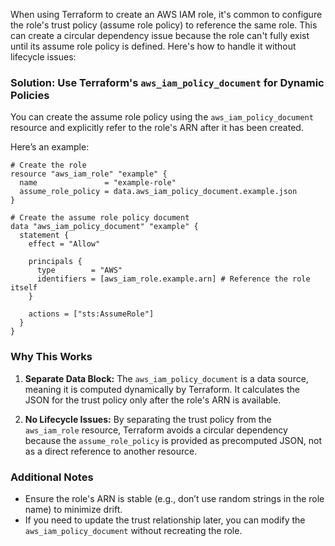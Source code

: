 When using Terraform to create an AWS IAM role, it's common to configure the role's trust policy (assume role policy) to reference the same role. This can create a circular dependency issue because the role can't fully exist until its assume role policy is defined. Here's how to handle it without lifecycle issues:

### Solution: Use Terraform's `aws_iam_policy_document` for Dynamic Policies
You can create the assume role policy using the `aws_iam_policy_document` resource and explicitly refer to the role's ARN after it has been created.

Here’s an example:

```hcl
# Create the role
resource "aws_iam_role" "example" {
  name               = "example-role"
  assume_role_policy = data.aws_iam_policy_document.example.json
}

# Create the assume role policy document
data "aws_iam_policy_document" "example" {
  statement {
    effect = "Allow"

    principals {
      type        = "AWS"
      identifiers = [aws_iam_role.example.arn] # Reference the role itself
    }

    actions = ["sts:AssumeRole"]
  }
}
```

### Why This Works
1. **Separate Data Block:** The `aws_iam_policy_document` is a data source, meaning it is computed dynamically by Terraform. It calculates the JSON for the trust policy only after the role's ARN is available.
   
2. **No Lifecycle Issues:** By separating the trust policy from the `aws_iam_role` resource, Terraform avoids a circular dependency because the `assume_role_policy` is provided as precomputed JSON, not as a direct reference to another resource.

### Additional Notes
- Ensure the role's ARN is stable (e.g., don’t use random strings in the role name) to minimize drift.
- If you need to update the trust relationship later, you can modify the `aws_iam_policy_document` without recreating the role.
